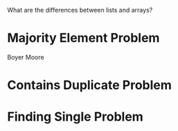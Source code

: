 What are the differences between lists and arrays?

# Majority Element Problem

Boyer Moore 

# Contains Duplicate Problem 

# Finding Single Problem

